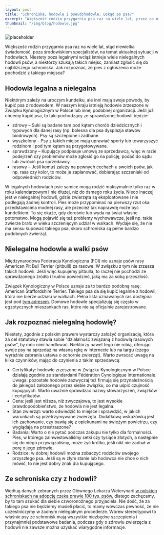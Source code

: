 ```yaml
---
layout: post
title: "Schroniska, hodowle i pseudohodowle. Dokąd po psa?"
excerpt: "Większość rodzin przygarnia psa raz na wiele lat, przez co niewiele osób dysponuje aktualną wiedzą na temat sytuacji w hodowlach. Niestety poza legalnymi hodowalmi wciąż istnieje wiele nielegalnych, a niektórzy szukają takich miejsc, zamiast zgłosić się do najbliższego schroniska. Jak rozpoznać, że pies z ogłoszenia może pochodzić z takiego miejsca?"
thumbnail: "/img/blog/hodowle.jpg"
---
```


![placeholder](https://stopwalkompsow.pl/img/blog/hodowle.jpg)

Większość rodzin przygarnia psa raz na wiele lat, stąd niewielka świadomość, poza środowiskiem specjalistów, na temat aktualnej sytuacji w hodowlach. Niestety poza legalnymi wciąż istnieje wiele nielegalnych hodowli psów, a niektórzy szukają takich miejsc, zamiast zgłosić się do najbliższego schroniska. Jak rozpoznać, że pies z ogłoszenia może pochodzić z takiego miejsca?

## Hodowla legalna a nielegalna

Niektórym zależy na uroczym kundelku, ale inni mają swoje powody, by kupić psa z rodowodem. W naszym kraju istnieją hodowle zrzeszone w Związku Kynologicznym w Polsce lub innej podobnej organizacji. Jeśli już chcemy kupić psa, to taki pochodzący ze sprawdzonej hodowli będzie:
- zdrowy – Suki są badane tam pod kątem chorób dziedzicznych i typowych dla danej rasy (np. bolesna dla psa dysplazja stawów biodrowych). Psy są szczepione i zadbane.
- wyszkolony – Psy z takich miejsc mają uprawiać sporty lub towarzyszyć rodzinom i pod tym kątem są przygotowywane.
- sprawdzony – Kupujący podpisuje umowę ze sprzedawcą, więc w razie podejrzeń czy problemów może zgłosić go na policję, podać do sądu lub zwrócić psa sprzedawcy.
- rasowy – Jeśli komuś zależy na pewnych cechach u swoich psów, jak np. rasa czy kolor, to może je zaplanować, dobierając szczeniaki od odpowiednich rodziców.

W legalnych hodowlach psie samice mogą rodzić maksymalnie tylko raz w roku kalendarzowym i nie dłużej, niż do ósmego roku życia. Nieco inaczej jest w nielegalnej hodowli, gdzie zwierzęta są eksploatowane i nie podlegają żadnej kontroli. Pies może przypominać na pierwszy rzut oka przedstawiciela modnej rasy, ale przecież tak naprawdę może być kundelkiem. To się okaże, gdy dorośnie lub wyda na świat własne potomstwo. Mogą pojawić się też problemy wychowawcze, jeśli np. takie zwierze brało w wieku szczenięcym udział w walkach. Wydaje się, że nie ma sensu kupować takiego psa, skoro schroniska są pełne bardzo podobnych zwierząt.

## Nielegalne hodowle a walki psów

Międzynarodowa Federacja Kynologiczna (FCI) nie uznaje psów rasy American Pit Bull Terrier (pitbulli) za rasowe. W związku z tym nie zrzesza takich hodowli. Jeśli więc kupujemy pitbulla, to raczej nie pochodzi ze sprawdzonego źródła i trudno powiedzieć, jaką ma za sobą przeszłość.

Związek Kynologiczny w Polsce uznaje za to bardzo podobną rasę: American Staffordshire Terrier. Takiego psa da się kupić legalnie z hodowli, która nie bierze udziału w walkach. Pełna lista uznawanych ras dostępna jest pod [tym adresem](https://www.zkwp.pl/wzorce.php). Domowe hodowle specjalizują się często w egzotycznych mieszankach ras, które nie są oficjalnie zarejestrowane.

## Jak rozpoznać nielegalną hodowlę?

Niestety, zgodnie z polskim prawem wystarczy założyć organizację, która za cel statutowy stawia sobie "działalność związaną z hodowlą rasowych psów", by móc nimi handlować. Niektórzy nawet tego nie robią, oferując swoje psy na sprzedaż na własną rękę w internecie lub na targu (czego wyraźnie zabrania ustawa o ochornie zwierząt). Warto zwracać uwagę na kilka czynników, mając do czynienia z takim sprzedawcą:
- Certyfikaty: hodowle zrzeszone w Związku Kynologicznym w Polsce działają zgodnie ze standardami Fédération Cynologique Internationale. Uwaga: pozostałe hodowle zazwyczaj też firmują się przynależnością do jakiegoś założonego przez siebie związku, co ma uśpić czujność kupujących. Warto uważnie sprawdzać nazwy stowarzyszeń, związków i certyfikatów.
- Cena: jeśli jest niższa, niż zwyczajowa, to jest wysokie prawdopodobieństwo, że hodowla nie jest legalna.
- Stan zwierząt: warto odwiedzić to miejsce i sprawdzić, w jakich warunkach są przetrzymywane zwierzęta. Dodatkową wskazówką jest ich zachowanie, czy bawią  się z opiekunami na świeżym powietrzu, czy wyglądają na przestraszone?
- Badania: Warto o nie pytać podczas zakupu nie tylko dla formalności. Pies, w którego zainwestowaliśmy setki czy tysiące złotych, a następnie się do niego przywiązaliśmy, może żyć krótko, jeśli nikt nie zadbał w porę o jego zdrowie.
- Rodzice: w dobrej hodowli można zobaczyć rodziców swojego przyszłego psa. Jeśli są w złym stanie lub hodowca nie chce o nich mówić, to nie jest dobry znak dla kupującego.

## Ze schroniska czy z hodowli?

Według danych zebranych przez Głównego Lekarza Weterynarii [w polskich schroniskach na adopcję czeka prawie 100 tys. psów](https://www.wetgiw.gov.pl/download/Raport-roczny-GLW-2020,4473.pdf), dlatego zachęcamy, by to tam szukać dla siebie czworonożnego przyjaciela. Nie dość, że za takiego psa nie będziemy musieli płacić, to mamy wówczas pewność, że nie uczestniczymy w żadnym nielegalnym procederze. Wbrew stereotypowi to właśnie psy ze schronisk mają wszystkie niezbędne szczepienia i przynajmniej podstawowe badania, podczas gdy o zdrowiu zwierzęcia z hodowli nie zawsze można uzyskać wiarygodne informacje.
